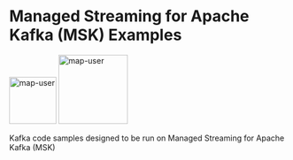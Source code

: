 # Managed Streaming for Apache Kafka (MSK) Examples

<img width="85" alt="map-user" src="https://img.shields.io/badge/views-120-green"> <img width="125" alt="map-user" src="https://img.shields.io/badge/unique visits-017-green">

Kafka code samples designed to be run on Managed Streaming for Apache Kafka (MSK)
